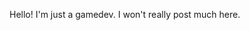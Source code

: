 Hello! I'm just a gamedev. I won't really post much here.

<!---
Mrprovalone/Mrprovalone is a ✨ special ✨ repository because its `README.md` (this file) appears on your GitHub profile.
You can click the Preview link to take a look at your changes.
--->
